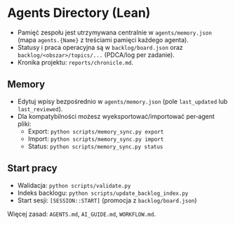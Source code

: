 # Agents Directory (Lean)

- Pamięć zespołu jest utrzymywana centralnie w `agents/memory.json` (mapa `agents.{Name}` z treściami pamięci każdego agenta).
- Statusy i praca operacyjna są w `backlog/board.json` oraz `backlog/<obszar>/topics/...` (PDCA/log per zadanie).
- Kronika projektu: `reports/chronicle.md`.

## Memory
- Edytuj wpisy bezpośrednio w `agents/memory.json` (pole `last_updated` lub `last_reviewed`).
- Dla kompatybilności możesz wyeksportować/importować per‑agent pliki:
  - Export: `python scripts/memory_sync.py export`
  - Import: `python scripts/memory_sync.py import`
  - Status: `python scripts/memory_sync.py status`

## Start pracy
- Walidacja: `python scripts/validate.py`
- Indeks backlogu: `python scripts/update_backlog_index.py`
- Start sesji: `[SESSION::START]` (promocja z `backlog/board.json`)

Więcej zasad: `AGENTS.md`, `AI_GUIDE.md`, `WORKFLOW.md`.

